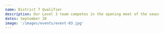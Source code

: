 ```yaml
---
name: District 7 Qualifier
description: Our Level 3 team competes in the opening meet of the season in San Antonio this weekend. Good luck, gymnasts!
dates: September 20
image: '/images/events/event-03.jpg'
---
```


